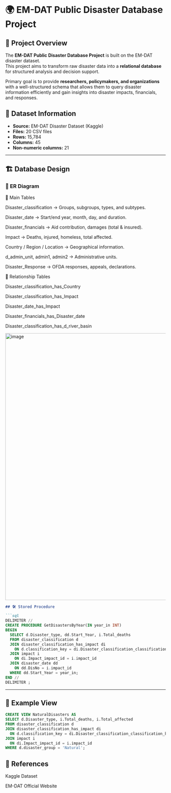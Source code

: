 # 🌍 EM-DAT Public Disaster Database Project  

## 📖 Project Overview  

The **EM-DAT Public Disaster Database Project** is built on the EM-DAT disaster dataset.  
This project aims to transform raw disaster data into a **relational database** for structured analysis and decision support.  

Primary goal is to provide **researchers, policymakers, and organizations** with a well-structured schema that allows them to query disaster information efficiently and gain insights into disaster impacts, financials, and responses.  



## 📂 Dataset Information  

- **Source:** EM-DAT Disaster Dataset (Kaggle)  
- **Files:** 20 CSV files  
- **Rows:** 15,784  
- **Columns:** 45  
- **Non-numeric columns:** 21  

---

## 🏗 Database Design  

### 🔹 ER Diagram  

🔹 Main Tables

Disaster_classification → Groups, subgroups, types, and subtypes.

Disaster_date → Start/end year, month, day, and duration.

Disaster_financials → Aid contribution, damages (total & insured).

Impact → Deaths, injured, homeless, total affected.

Country / Region / Location → Geographical information.

d_admin_unit, admin1, admin2 → Administrative units.

Disaster_Response → OFDA responses, appeals, declarations.

🔹 Relationship Tables

Disaster_classification_has_Country

Disaster_classification_has_Impact

Disaster_date_has_Impact

Disaster_financials_has_Disaster_date

Disaster_classification_has_d_river_basin

<img width="1225" height="837" alt="image" src="https://github.com/user-attachments/assets/c7dd4875-8043-47e1-86de-a9e9ed2781cd" />

```markdown
## 🛠 Stored Procedure  

```sql
DELIMITER //
CREATE PROCEDURE GetDisastersByYear(IN year_in INT)
BEGIN
  SELECT d.Disaster_type, dd.Start_Year, i.Total_deaths
  FROM disaster_classification d
  JOIN disaster_classification_has_impact di 
    ON d.classification_key = di.Disaster_classification_classification_key
  JOIN impact i 
    ON di.Impact_impact_id = i.impact_id
  JOIN disaster_date dd 
    ON dd.DisNo = i.impact_id
  WHERE dd.Start_Year = year_in;
END //
DELIMITER ;
```

---

## 👀 Example View  

```sql
CREATE VIEW NaturalDisasters AS
SELECT d.Disaster_type, i.Total_deaths, i.Total_affected
FROM disaster_classification d
JOIN disaster_classification_has_impact di 
  ON d.classification_key = di.Disaster_classification_classification_key
JOIN impact i 
  ON di.Impact_impact_id = i.impact_id
WHERE d.disaster_group = 'Natural';

```


## 📌 References

Kaggle Dataset

EM-DAT Official Website







